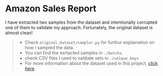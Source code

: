 # Amazon Sales Report
I have extracted two samples from the dataset and intentionally corrupted one of them to validate my approach. Fortunately, the original dataset is almost clean!
>- Check `original_dataset/sampler.py` for furthur explaination on how I sampled the data.
>- You can find the exrtacted samples in `./batchs`.
>- check CSV files I used to valdiate sets in `./unique_keys`
>- For more information about the dataset used in this project, [click here](https://www.kaggle.com/datasets/arpit2712/amazonsalesreport?resource=download).